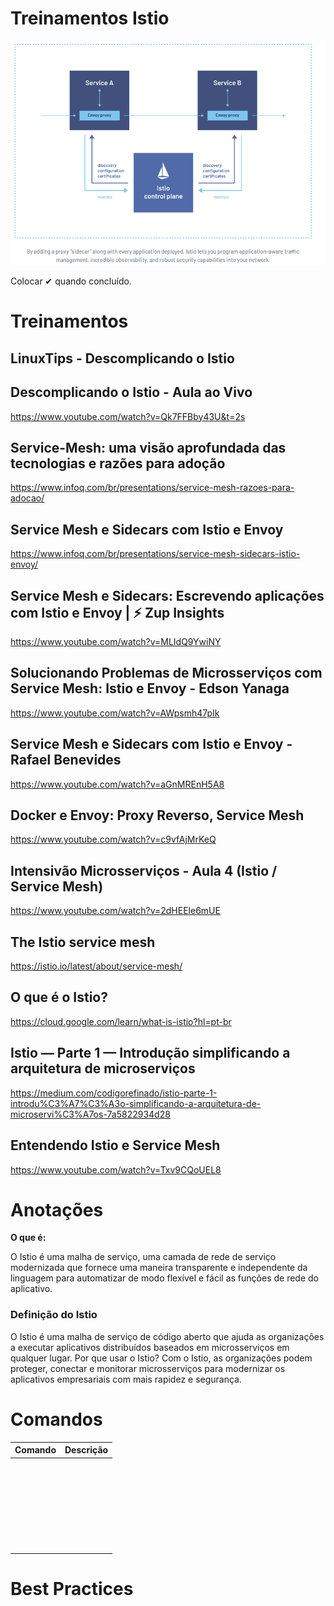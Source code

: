 # **Treinamentos  Istio**

![image-20210709191248031](./imagens/image-20210709191248031.png)



Colocar ✔ quando concluído. 

# **Treinamentos**



## **LinuxTips - Descomplicando o Istio** 



## Descomplicando o Istio - Aula ao Vivo

https://www.youtube.com/watch?v=Qk7FFBby43U&t=2s



## Service-Mesh: uma visão aprofundada das tecnologias e razões para adoção

https://www.infoq.com/br/presentations/service-mesh-razoes-para-adocao/

## Service Mesh e Sidecars com Istio e Envoy

https://www.infoq.com/br/presentations/service-mesh-sidecars-istio-envoy/



## Service Mesh e Sidecars: Escrevendo aplicações com Istio e Envoy | ⚡ Zup Insights 

https://www.youtube.com/watch?v=MLIdQ9YwiNY



## Solucionando Problemas de Microsserviços com Service Mesh: Istio e Envoy - Edson Yanaga

https://www.youtube.com/watch?v=AWpsmh47pIk



## Service Mesh e Sidecars com Istio e Envoy - Rafael Benevides

https://www.youtube.com/watch?v=aGnMREnH5A8



## Docker e Envoy: Proxy Reverso, Service Mesh

https://www.youtube.com/watch?v=c9vfAjMrKeQ



## Intensivão Microsserviços - Aula 4 (Istio / Service Mesh)

https://www.youtube.com/watch?v=2dHEEle6mUE



## The Istio service mesh

https://istio.io/latest/about/service-mesh/



## O que é o Istio?

https://cloud.google.com/learn/what-is-istio?hl=pt-br



## Istio — Parte 1 — Introdução simplificando a arquitetura de microserviços

https://medium.com/codigorefinado/istio-parte-1-introdu%C3%A7%C3%A3o-simplificando-a-arquitetura-de-microservi%C3%A7os-7a5822934d28



## Entendendo Istio e Service Mesh

https://www.youtube.com/watch?v=Txv9CQoUEL8

# **Anotações**

**O que é:**

O Istio é uma malha de serviço, uma camada de rede de serviço modernizada que fornece uma maneira transparente e independente da linguagem para automatizar de modo flexível e fácil as funções de rede do aplicativo. 

### Definição do Istio

O Istio é uma malha de serviço de código aberto que ajuda as organizações a executar aplicativos distribuídos baseados em microsserviços em qualquer lugar. Por que usar o Istio? Com o Istio, as organizações podem proteger, conectar e monitorar microsserviços para modernizar os aplicativos empresariais com mais rapidez e segurança.





# **Comandos**





| Comando | Descrição |
| :-----: | :-------- |
|         |           |
|         |           |
|         |           |
|         |           |
|         |           |
|         |           |
|         |           |
|         |           |
|         |           |
|         |           |
|         |           |
|         |           |
|         |           |
|         |           |
|         |           |
|         |           |
|         |           |
|         |           |
|         |           |
|         |           |
|         |           |
|         |           |
|         |           |
|         |           |
|         |           |
|         |           |
|         |           |
|         |           |
|         |           |

# **Best Practices**


